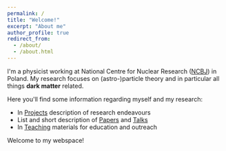 ```yaml
---
permalink: /
title: "Welcome!"
excerpt: "About me"
author_profile: true
redirect_from:
  - /about/
  - /about.html
---
```


<p>


</p>

I'm a physicist working at National Centre for Nuclear Research ([NCBJ](http://ncbj.gov.pl/en)) in Poland. My research focuses on (astro-)particle theory and in particular all things **dark matter** related.

Here you'll find some information regarding myself and my research:
* In [Projects](http://ahryczuk.github.io/projects) description of research endeavours
* List and short description of [Papers](http://ahryczuk.github.io/publications) and [Talks](http://ahryczuk.github.io/talks)
* In [Teaching](http://ahryczuk.github.io/teaching) materials for education and outreach

Welcome to my webspace!
